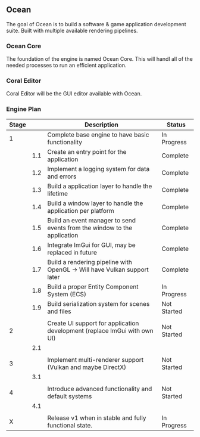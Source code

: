 ## Ocean
The goal of Ocean is to build a software & game application development suite. Built with multiple available rendering pipelines.

### Ocean Core
The foundation of the engine is named Ocean Core. This will handl all of the needed processes to run an efficient application.

### Coral Editor
Coral Editor will be the GUI editor available with Ocean.

### Engine Plan
| Stage |     | Description                                                               | Status      |
| ----- | --- | ------------------------------------------------------------------------- | ----------- |
| 1     |     | Complete base engine to have basic functionality                          | In Progress |
|       | 1.1 | Create an entry point for the application                                 | Complete    |
|       | 1.2 | Implement a logging system for data and errors                            | Complete    |
|       | 1.3 | Build a application layer to handle the lifetime                          | Complete    |
|       | 1.4 | Build a window layer to handle the application per platform               | Complete    |
|       | 1.5 | Build an event manager to send events from the window to the application  | Complete    |
|       | 1.6 | Integrate ImGui for GUI, may be replaced in future                        | Complete    |
|       | 1.7 | Build a rendering pipeline with OpenGL → Will have Vulkan support later   | Complete    |
|       | 1.8 | Build a proper Entity Component System (ECS)                              | In Progress |
|       | 1.9 | Build serialization system for scenes and files                           | Not Started |
|       |     |                                                                           |             |
| 2     |     | Create UI support for application development (replace ImGui with own UI) | Not Started |
|       | 2.1 |                                                                           |             |
|       |     |                                                                           |             |
| 3     |     | Implement multi-renderer support (Vulkan and maybe DirectX)               | Not Started |
|       | 3.1 |                                                                           |             |
|       |     |                                                                           |             |
| 4     |     | Introduce advanced functionality and default systems                      | Not Started |
|       | 4.1 |                                                                           |             |
|       |     |                                                                           |             |
| X     |     | Release v1 when in stable and fully functional state.                     | In Progress |
